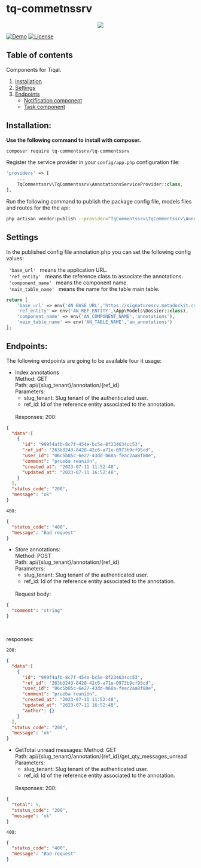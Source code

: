 # tq-commetnssrv
<p align="center">
  <img style="text-align: center;" src="https://www.tiqal.com/wp-content/uploads/2019/09/Offc_TQ_Logo_color-300x148.png">
</p>

[![Demo](https://img.shields.io/badge/demo-online-ed1c46.svg)](https://ngx-scrollbar.netlify.com/)
[![License](https://img.shields.io/npm/l/express.svg?maxAge=2592000)](/LICENSE)

## Table of contents

Components for Tiqal.
1. [Installation](#installation)
1. [Settings](#setting-annotation-component)
1. [Endpoints](#enpoints)
    - [Notification component](#example-notification-component)
    - [Task component](#example-task-component)  


## <a name="installation"></a> Installation:

**Use the following command to install with composer.**
```bash
composer require tq-commentssrv/tq-commentssrv
```
Register the service provider in your `config/app.php` configuration file:

```php
'providers' => [
    ...
    TqCommentssrv\TqCommentssrv\AnnotationsServiceProvider::class,
],
```

Run the following command to publish the package config file, models files and routes for the the api:
```bash
php artisan vendor:publish --provider="TqCommentssrv\TqCommentssrv\AnnotationsServiceProvider"
```

## <a name="setting-annotation-component"></a>Settings
In the published config file annotation.php you can set the following config values:

```  'base_url'  ``` means the application URL.</br>
```  'ref_entity'  ``` means the reference class to associate the annotations.</br>
```  'component_name'  ``` means the component name.</br>
```  'main_table_name'  ``` means the name for the table main table.</br>
```php
return [
    'base_url' => env('AN_BASE_URL','https://signaturesrv.metadockit.com/'),
    'ref_entity' => env('AN_REF_ENTITY',\App\Models\Dossier::class),
    'component_name' => env('AN_COMPONENT_NAME','annotations'),
    'main_table_name' => env('AN_TABLE_NAME','an_annotations')
];
```

## <a name="endpoints"></a>Endpoints:
The following endpoints are going to be available four it usage:

- Index annotations</br>
  Method: GET</br>
  Path: api/{slug_tenant}/annotation/{ref_id}</br>
  Parameters:
    - slug_tenant: Slug tenant of the authenticated user.
    - ref_id: Id of the reference entity associated to the annotation.
  </br>
  Responses:
      200:
```json
{
  "data":[
    {
      "id": "999f4afb-8c7f-454e-bc5e-8f234634cc53",
      "ref_id": "263b3243-8428-42c6-a71e-0973b9cf95cd",
      "user_id": "06c5b85c-6e27-43dd-b68a-feac2aa8f80e",
      "comment": "prueba reunión",
      "created_at": "2023-07-11 11:52:48",
      "updated_at": "2023-07-11 16:52:48",
    }
  ],
  "status_code": "200",
  "message": "ok"
}
```
    400:
```json
{
  "status_code": "400",
  "message": "Bad request"
}
```

- Store annotations: </br>
  Method: POST</br>
  Path: api/{slug_tenant}/annotation/{ref_id}</br>
  Parameters:
    - slug_tenant: Slug tenant of the authenticated user.
    - ref_id: Id of the reference entity associated to the annotation.
  </br>
  Request body:
```json
{
  "comment": "string"
}
```
  </br>
    
  responses:
  
    200:
```json
{
  "data":[
    {
      "id": "999f4afb-8c7f-454e-bc5e-8f234634cc53",
      "ref_id": "263b3243-8428-42c6-a71e-0973b9cf95cd",
      "user_id": "06c5b85c-6e27-43dd-b68a-feac2aa8f80e",
      "comment": "prueba reunión",
      "created_at": "2023-07-11 11:52:48",
      "updated_at": "2023-07-11 16:52:48",
      "author": {}
    }
  ],
  "status_code": "200",
  "message": "ok"
}
```

- GetTotal unread messages:
  Method: GET</br>
  Path: api/{slug_tenant}/annotation/{ref_id}/get_qty_messages_unread</br>
  Parameters:
    - slug_tenant: Slug tenant of the authenticated user.
    - ref_id: Id of the reference entity associated to the annotation.
  </br>
  Responses:
      200:
```json
{
  "total": 5,
  "status_code": "200",
  "message": "ok"
}
```
    400:
```json
{
  "status_code": "400",
  "message": "Bad request"
}


